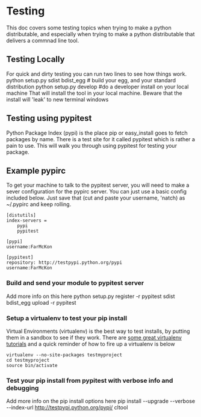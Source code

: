 # Testing
This doc covers some testing topics when trying to make a python distributable, and especially when trying to make a python distributable that delivers a commnad line tool.

## Testing Locally
For quick and dirty testing you can run two lines to see how things work.
    python setup.py sdist bdist_egg # build your egg, and your standard distribution
    python setup.py develop #do a developer install on your local machine 
That will install the tool in your local machine. Beware that the install will 'leak' to new terminal windows

## Testing using pypitest
Python Package Index (pypi) is the place pip or easy_install goes to fetch packages by name.   There is a test site for it called pypitest which is rather a pain to use.  This will walk you through using pypitest for testing your package.

## Example pypirc
To get your machine to talk to the pypitest server, you will need to make a sever configuration for the pypirc server.  You can just use a basic config included below.  Just save that (cut and paste your username, 'natch) as ~/.pypirc and keep rolling.
 
    [distutils]
    index-servers =
        pypi
        pypitest

    [pypi]
    username:FarMcKon

    [pypitest]
    repository: http://testpypi.python.org/pypi
    username:FarMcKon

### Build and send your module to pypitest server
Add more info on this here
    python setup.py register -r pypitest sdist bdist_egg upload -r pypitest

### Setup a virtualenv to test your pip install
Virtual Environments (virtualenv) is the best way to test installs, by putting them in a sandbox to see if they work. There are [some great virtualenv tutorials](http://iamzed.com/2009/05/07/a-primer-on-virtualenv/) and a quick reminder of how to fire up a virtualenv is below

    virtualenv --no-site-packages testmyproject
    cd testmyproject
    source bin/activate

### Test your pip install from pypitest with verbose info and debugging 
Add more info on the pip install options here
pip install --upgrade --verbose --index-url http://testpypi.python.org/pypi/ cltool

